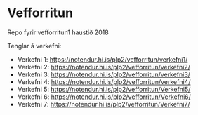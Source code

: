 # Vefforritun
Repo fyrir vefforritun1 haustið 2018




Tenglar á verkefni: 
 * Verkefni 1: https://notendur.hi.is/plp2/vefforritun/verkefni1/ 
 * Verkefni 2: https://notendur.hi.is/plp2/vefforritun/verkefni2/ 
 * Verkefni 3: https://notendur.hi.is/plp2/vefforritun/verkefni3/ 
 * Verkefni 4: https://notendur.hi.is/plp2/vefforritun/verkefni4/ 
 * Verkefni 5: https://notendur.hi.is/plp2/vefforritun/Verkefni5/  
 * Verkefni 6: https://notendur.hi.is/plp2/vefforritun/Verkefni6/ 
 * Verkefni 7: https://notendur.hi.is/plp2/vefforritun/Verkefni7/

